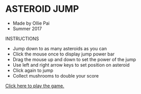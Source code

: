 # ASTEROID JUMP
- Made by Ollie Pai
- Summer 2017

INSTRUCTIONS
- Jump down to as many asteroids as you can
- Click the mouse once to display jump power bar
- Drag the mouse up and down to set the power of the jump
- Use left and right arrow keys to set position on asteroid
- Click again to jump
- Collect mushrooms to double your score


[Click here to play the game.](AsteroidJump.jar)
